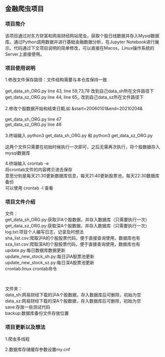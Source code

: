 
## 金融爬虫项目

### 项目简介

该项目通过对东方财富和网易财经网站爬虫，获取个股日线数据并存入Mysql数据库。通过Python调用数据并进行基础金融数据分析，在Jupyter Notebook进行展示。代码通过下文项目说明的简单修改，可以直接在Macos，Linux操作系统的Server上直接使用。

### 项目使用说明

1.修改文件保存路径：文件结构需要与本仓库保持一致<br>
<br>
      get_data_sh_ORG.py line 43, line 59,73,78 改到自己data_sh所在文件路径下 <br>
      get_data_sz_ORG.py line 44, line 65,, 改到自己data_sz所在文件路径下 <br>
<br>
2.修改个股数据开始和结束日期,如 &start=20060101&end=20210204&  <br>
<br>
      get_data_sh_ORG.py line 47<br>
      get_data_sz_ORG.py line 48<br>
<br>
3.终端输入 python3 get_data_sh_ORG.py 和 python3 get_data_sz_ORG.py<br>
<br>
这两个文件只需要在初始时候执行一次即可，之后无需再次执行，将个股数据存入mysql数据库<br>

4.终端输入 crontab -e <br>
将crontab文件的内容拷贝进去保存 <br>
意思分别是每天21:30更新数据库信息，每天21:40更新股票池，每天22:30数据库备份 <br>
可以使用 crontab -l 查看 <br>

### 项目文件介绍

文件：<br>
get_data_sh_ORG.py:获取沪A个股数据，并存入数据库（只需要执行一次）<br>
get_data_sz_ORG.py:获取深A个股数据，并存入数据库（只需要执行一次）<br>
log.txt:项目个人编写日志，记录及时想法 <br>
sha_list.csv:爬取沪A的个股股票代码，便于直接查询使用，数据库也有 <br>
sza_list.csv:爬取深A的个股股票代码，便于直接查询使用，数据库也有 <br>
update.py:每日数据库数据更新 <br>
update_new_stock_sh.py:每日沪A股票池更新 <br>
update_new_stock_sz.py:每日深A股票池更新 <br>
crontab:linux crontab命令 <br>

<br>

文件夹：<br>
data_sh:网易财经下载的沪A个股数据，存入数据库后可删除，初始为空 <br>
data_sz:网易财经下载的深A个股数据，存入数据库后可删除，初始为空 <br>
save:存放一些测试代码 <br>
backup:数据库备份文件存放位置 <br>

### 项目更新以及想法

1.爬虫多线程

2.数据库存储缓存参数设置my.cnf
